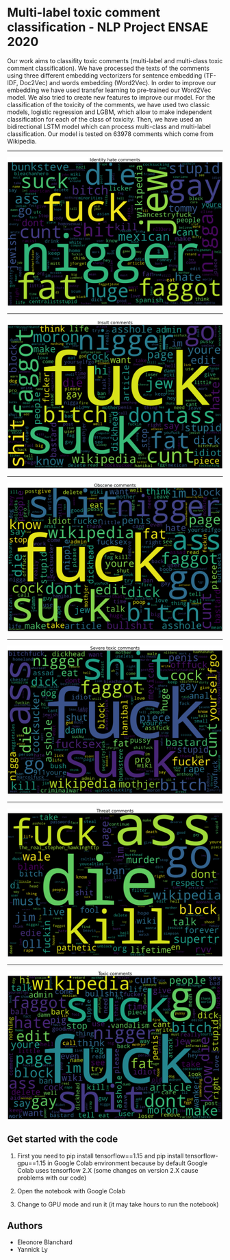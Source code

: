 # Multi-label toxic comment classification - NLP Project ENSAE 2020

Our work aims to classifity toxic comments (multi-label and multi-class toxic comment classification). We have processed the texts of the comments using three different embedding vectorizers for sentence embedding (TF-IDF, Doc2Vec) and words embedding (Word2Vec). In order to improve our embedding we have used transfer learning to pre-trained our Word2Vec model. We also tried to create new features to improve our model. For the classification of the toxicity of the comments, we have used two classic models, logistic regression and LGBM, which allow to make independent classification for each of the class of toxicity. Then, we have used an bidirectional LSTM model which can process multi-class and multi-label classification. Our model is tested on 63978 comments which come from Wikipedia.

------------------------------------------------------
![IHC](https://raw.githubusercontent.com/YannickLy/NLP-Project-ENSAE-2020/master/Images/IdentityHateComments.png)  

------------------------------------------------------
![IC](https://raw.githubusercontent.com/YannickLy/NLP-Project-ENSAE-2020/master/Images/InsultComments.png)  

------------------------------------------------------
![OC](https://raw.githubusercontent.com/YannickLy/NLP-Project-ENSAE-2020/master/Images/ObsceneComments.png)  

------------------------------------------------------
![STC](https://raw.githubusercontent.com/YannickLy/NLP-Project-ENSAE-2020/master/Images/SevereToxicComments.png)  

------------------------------------------------------
![TC](https://raw.githubusercontent.com/YannickLy/NLP-Project-ENSAE-2020/master/Images/ThreatComments.png)  

------------------------------------------------------
![TC](https://raw.githubusercontent.com/YannickLy/NLP-Project-ENSAE-2020/master/Images/ToxicComments.png)  

## Get started with the code

1. First you need to pip install tensorflow==1.15 and pip install tensorflow-gpu==1.15 in Google Colab environment because by default Google Colab uses tensorflow 2.X (some changes on version 2.X cause problems with our code)

2. Open the notebook with Google Colab

3. Change to GPU mode and run it (it may take hours to run the notebook)

## Authors

* Eleonore Blanchard
* Yannick Ly


 
